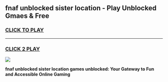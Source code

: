 
## fnaf unblocked sister location - Play Unblocked Gmaes & Free
<h3>
<a href="https://news.freeplayer.one?title=fnaf_unblocked_sister_location&ref=16F">CLICK TO PLAY</a></h3>
<hr>

<h3>
<a href="https://news.freeplayer.one?title=fnaf_unblocked_sister_location&ref=16F">CLICK 2 PLAY</a>
  
</h3>

<a href="https://news.freeplayer.one?title=fnaf_unblocked_sister_location&ref=16F/"><img src="https://clearcache.store/games.png"></a>


**fnaf unblocked sister location games unblocked: Your Gateway to Fun and Accessible Online Gaming**
